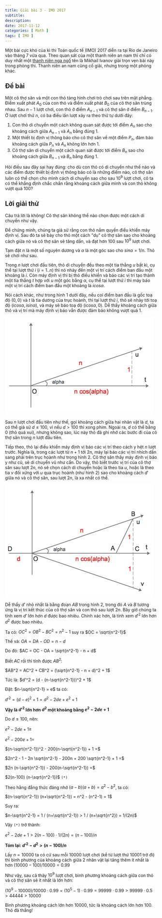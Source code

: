 ```yaml
---
title: Giải bài 3 - IMO 2017
subtitle: 
description: 
date: 2017-11-12
categories: [ Math ]
tags: [ IMO ]
---
```


Một bài cực khó của kì thi Toán quốc tế (IMO) 2017 diễn ra tại Rio de Janeiro vào tháng 7 vừa qua. Theo quan sát của một thanh niên an nam thì chỉ có duy nhất một [thanh niên nga ngố](https://www.imo-official.org/team_r.aspx?code=RUS&year=2017) tên là Mikhail Ivanov giải trọn vẹn bài này trong phòng thi. Thanh niên an nam cũng cố giải, nhưng trong một phòng khác.

<!--more-->

## Đề bài

Một cô thợ săn và một con thỏ tàng hình chơi trò chơi sau trên mặt phẳng. Điểm xuất phát $A_0$ của con thỏ và điểm xuất phát $B_0$ của cô thợ săn trùng nhau. Sau $n-1$ lượt chơi, con thỏ ở điểm $A_{n-1}$ và cô thợ săn ở điểm $B_{n-1}$. Ở lượt chơi thứ $n$, có ba điều lần lượt xảy ra theo thứ tự dưới đây:

1. Con thỏ di chuyển một cách không quan sát được tới điểm $A_n$ sao cho khoảng cách giữa $A_{n-1}$ và $A_n$ bằng đúng $1$.
2. Một thiết bị định vị thông báo cho cô thợ săn về một điểm $P_n$, đảm bảo khoảng cách giữa $P_n$ và $A_n$ không lớn hơn $1$.
3. Cô thợ săn di chuyển một cách quan sát được tới điểm $B_n$ sao cho khoảng cách giữa $B_{n-1}$ và $B_n$ bằng đúng $1$.

Hỏi điều sau đây sai hay đúng: cho dù con thỏ có di chuyển như thế nào và các điểm được thiết bị định vị thông báo có là những điểm nào, cô thợ săn luôn có thể chọn cho mình cách di chuyển sao cho sau $10^9$ lượt chơi, cô ta có thể khẳng định chắc chắn rằng khoảng cách giữa mình và con thỏ không vượt quá $100$?

## Lời giải thử

Câu trả lời là không! Cô thợ săn không thể nào chọn được một cách di chuyển như vậy.

Để chứng minh, chúng ta giả sử rằng con thỏ nắm quyền điểu khiển máy định vị. Sau đó ta sẽ bày cho thỏ một cách "dụ" cô thợ săn sao cho khoảng cách giữa nó và cô thợ săn sẽ tăng dần, và đạt hơn $100$ sau $10^9$ lượt chơi.

Tạm đặt $n$ là một số nguyên dương và $\alpha$ là một góc sao cho $sin\alpha = 1/n$. Thỏ sẽ chơi như sau.

Trong $n$ lượt chơi đầu tiên, thỏ di chuyển đều theo một tia thẳng $u$ bất kì, cụ thể tại lượt thứ $i$ $(i=1..n)$ thì nó nhảy đến một vị trí cách điểm ban đầu một khoảng là $i$. Còn máy định vị thì bị thỏ điều khiển và báo các vị trí tạo thành một tia thẳng $t$ hợp với $u$ một góc bằng $\alpha$, cụ thể tại lượt thứ $i$ thì máy báo một vị trí cách điểm ban đầu một khoảng là $i cos\alpha$.

Nói cách khác, như trong hình 1 dưới đây, nếu coi điểm ban đầu là gốc toạ độ $(0, 0)$ và $t$ là tia dương của trục hoành, thì tại lượt thứ $i$, thỏ sẽ nhảy tới toạ độ $( icos\alpha, isin\alpha )$, và máy sẽ báo toạ độ $( icos\alpha, 0 )$. Dễ thấy khoảng cách giữa thỏ và vị trí mà máy định vị báo vẫn được đảm bảo không vượt quá $1$.

![Hình 1](fig1.png "Hình 1")

Sau $n$ lượt chơi đầu tiên như thế, gọi khoảng cách giữa hai nhân vật là $d$, ta có thể giả sử $d \leq 100$, vì nếu $d > 100$ thì xong phim. Ngoài ra, $d$ có thể bằng $0$ (thỏ quá xui), nhưng không sao, lúc này thỏ đã ghi nhớ các bước đi của cô thợ săn trong $n$ lượt đầu tiên.

Tiếp theo, thỏ lại điều khiển máy định vị báo các vị trí theo cách y hệt $n$ lượt trước. Nghĩa là, trong các lượt từ $n+1$ tới $2n$, máy lại báo các vị trí nhích dần sang phải trên trục hoành như trong hình 2. Cô thợ săn thấy máy định vị báo y như cũ, sẽ di chuyển vũ như cẩn. Do vậy, thỏ biết trước vị trí của cô thợ săn sau lượt $2n$, nó sẽ chọn cách di chuyển hoặc là theo tia $u$, hoặc là theo tia $v$ đối xứng với $u$ qua trục hoành (như hình 2) sao cho khoảng cách $d'$ giữa nó và cô thợ săn, sau lượt $2n$, là xa nhất có thể.

![Hình 2](fig2.png "Hình 2")

Dễ thấy $d'$ nhỏ nhất là bằng đoạn $AB$ trong hình 2, trong đó $A$ và $B$ tương ứng là vị trí kết thúc của cô thợ săn và con thỏ sau lượt $2n$. Bây giờ chúng ta tính xem $d'$ lớn hơn $d$ được bao nhiêu. Chính xác hơn, là tính xem $d'^2$ lớn hơn $d^2$ được bao nhiêu.

Ta có: $OC^2 = OB^2 - BC^2 = n^2-1$ suy ra $OC = \sqrt{n^2-1}$

Thế và: $OA = DA - OD = n - d$

Do đó: $AC = OC - OA = \sqrt{n^2-1} - n + d$

Biết $AC$ rồi thì tính được $AB^2$:

$AB^2 = AC^2 + CB^2 = (\sqrt{n^2-1} - n + d)^2 + 1$

Tức là: $d'^2 = (d - (n-\sqrt{n^2-1}))^2 + 1$

Đặt: $n-\sqrt{n^2-1} = e$ ta có:

$d'^2 = (d - e)^2 + 1 = d^2 - 2de + e^2 + 1$

**Vậy là $d'^2$ lớn hơn $d^2$ một khoảng bằng $e^2 - 2de + 1$**

Do $d \leq 100$, nên:

$e^2 - 2de + 1 \geq$

$e^2 - 200e + 1 =$

$(n-\sqrt{n^2-1})^2 - 200(n-\sqrt{n^2-1}) + 1 =$

$2n^2 - 1 - 2n \sqrt{n^2-1} - 200n + 200 \sqrt{n^2-1} + 1 =$

$2n (n-\sqrt{n^2-1}) - 200(n-\sqrt{n^2-1}) =$

$2(n-100) (n-\sqrt{n^2-1})$ `(*)`

Theo hằng đẳng thức đáng nhớ $(a-b)(a+b)=a^2-b^2$, ta có:

$(n-\sqrt{n^2-1}) (n+\sqrt{n^2-1}) = n^2 - (n^2-1) = 1$

Suy ra:

$n-\sqrt{n^2-1} = 1 / (n+\sqrt{n^2-1}) > 1 / (n+\sqrt{n^2}) = 1/(2n)$

Vậy `(*)` trở thành:

$e^2 - 2de + 1 > 2(n-100) \cdot 1/(2n) = (n-100)/n$

**Tóm lại: $d'^2 - d^2 > (n-100)/n$**

Lấy $n=10000$ ta có cứ sau mỗi $10000$ lượt chơi (kể từ lượt thứ $10001$ trở đi) thì bình phương của khoảng cách giữa 2 nhân vật lại tăng thêm ít nhất là hơn $(10000-100)/10000 = 0.99$

Như vậy, sau cả thảy $10^9$ lượt chơi, bình phương khoảng cách giữa con thỏ và cô thợ săn sẽ ít nhất là lớn hơn:

$(10^9 - 10000) / 10000 \cdot 0.99 =(10^5-1) \cdot 0.99 = 99999 \cdot 0.99 > 99999 \cdot 0.5 > 44444 > 10000$

Bình phương khoảng cách lớn hơn $10000$, tức là khoảng cách lớn hơn $100$. Thỏ đã thắng!
